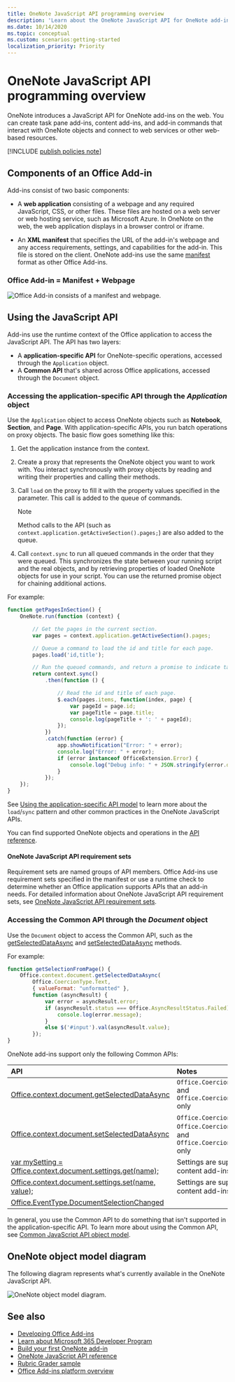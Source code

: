 ```yaml
---
title: OneNote JavaScript API programming overview
description: 'Learn about the OneNote JavaScript API for OneNote add-ins on the web.'
ms.date: 10/14/2020
ms.topic: conceptual
ms.custom: scenarios:getting-started
localization_priority: Priority
---
```


# OneNote JavaScript API programming overview

OneNote introduces a JavaScript API for OneNote add-ins on the web. You can create task pane add-ins, content add-ins, and add-in commands that interact with OneNote objects and connect to web services or other web-based resources.

[!INCLUDE [publish policies note](../includes/note-publish-policies.md)]

## Components of an Office Add-in

Add-ins consist of two basic components:

- A **web application** consisting of a webpage and any required JavaScript, CSS, or other files. These files are hosted on a web server or web hosting service, such as Microsoft Azure. In OneNote on the web, the web application displays in a browser control or iframe.

- An **XML manifest** that specifies the URL of the add-in's webpage and any access requirements, settings, and capabilities for the add-in. This file is stored on the client. OneNote add-ins use the same [manifest](../develop/add-in-manifests.md) format as other Office Add-ins.

### Office Add-in = Manifest + Webpage

![Office Add-in consists of a manifest and webpage.](../images/onenote-add-in.png)

## Using the JavaScript API

Add-ins use the runtime context of the Office application to access the JavaScript API. The API has two layers:

- A **application-specific API** for OneNote-specific operations, accessed through the `Application` object.
- A **Common API** that's shared across Office applications, accessed through the `Document` object.

### Accessing the application-specific API through the *Application* object

Use the `Application` object to access OneNote objects such as **Notebook**, **Section**, and **Page**. With application-specific APIs, you run batch operations on proxy objects. The basic flow goes something like this:

1. Get the application instance from the context.

2. Create a proxy that represents the OneNote object you want to work with. You interact synchronously with proxy objects by reading and writing their properties and calling their methods.

3. Call `load` on the proxy to fill it with the property values specified in the parameter. This call is added to the queue of commands.

   > [!NOTE]
   > Method calls to the API (such as `context.application.getActiveSection().pages;`) are also added to the queue.

4. Call `context.sync` to run all queued commands in the order that they were queued. This synchronizes the state between your running script and the real objects, and by retrieving properties of loaded OneNote objects for use in your script. You can use the returned promise object for chaining additional actions.

For example:

```js
function getPagesInSection() {
    OneNote.run(function (context) {

        // Get the pages in the current section.
        var pages = context.application.getActiveSection().pages;

        // Queue a command to load the id and title for each page.
        pages.load('id,title');

        // Run the queued commands, and return a promise to indicate task completion.
        return context.sync()
            .then(function () {

                // Read the id and title of each page.
                $.each(pages.items, function(index, page) {
                    var pageId = page.id;
                    var pageTitle = page.title;
                    console.log(pageTitle + ': ' + pageId);
                });
            })
            .catch(function (error) {
                app.showNotification("Error: " + error);
                console.log("Error: " + error);
                if (error instanceof OfficeExtension.Error) {
                    console.log("Debug info: " + JSON.stringify(error.debugInfo));
                }
            });
    });
}
```

See [Using the application-specific API model](../develop/application-specific-api-model.md) to learn more about the `load`/`sync` pattern and other common practices in the OneNote JavaScript APIs.

You can find supported OneNote objects and operations in the [API reference](../reference/overview/onenote-add-ins-javascript-reference.md).

#### OneNote JavaScript API requirement sets

Requirement sets are named groups of API members. Office Add-ins use requirement sets specified in the manifest or use a runtime check to determine whether an Office application supports APIs that an add-in needs. For detailed information about OneNote JavaScript API requirement sets, see [OneNote JavaScript API requirement sets](../reference/requirement-sets/onenote-api-requirement-sets.md).

### Accessing the Common API through the *Document* object

Use the `Document` object to access the Common API, such as the [getSelectedDataAsync](/javascript/api/office/office.document#getselecteddataasync-coerciontype--options--callback-)
and [setSelectedDataAsync](/javascript/api/office/office.document#setselecteddataasync-data--options--callback-) methods.

For example:  

```js
function getSelectionFromPage() {
    Office.context.document.getSelectedDataAsync(
        Office.CoercionType.Text,
        { valueFormat: "unformatted" },
        function (asyncResult) {
            var error = asyncResult.error;
            if (asyncResult.status === Office.AsyncResultStatus.Failed) {
                console.log(error.message);
            }
            else $('#input').val(asyncResult.value);
        });
}
```

OneNote add-ins support only the following Common APIs:

| API | Notes |
|:------|:------|
| [Office.context.document.getSelectedDataAsync](/javascript/api/office/office.document#getselecteddataasync-coerciontype--options--callback-) | `Office.CoercionType.Text` and `Office.CoercionType.Matrix` only |
| [Office.context.document.setSelectedDataAsync](/javascript/api/office/office.document#setselecteddataasync-data--options--callback-) | `Office.CoercionType.Text`, `Office.CoercionType.Image`, and `Office.CoercionType.Html` only | 
| [var mySetting = Office.context.document.settings.get(name);](/javascript/api/office/office.settings#get-name-) | Settings are supported by content add-ins only | 
| [Office.context.document.settings.set(name, value);](/javascript/api/office/office.settings#set-name--value-) | Settings are supported by content add-ins only | 
| [Office.EventType.DocumentSelectionChanged](/javascript/api/office/office.documentselectionchangedeventargs) ||

In general, you use the Common API to do something that isn't supported in the application-specific API. To learn more about using the Common API, see [Common JavaScript API object model](../develop/office-javascript-api-object-model.md).

<a name="om-diagram"></a>
## OneNote object model diagram 
The following diagram represents what's currently available in the OneNote JavaScript API.

  ![OneNote object model diagram.](../images/onenote-om.png)

## See also

- [Developing Office Add-ins](../develop/develop-overview.md)
- [Learn about Microsoft 365 Developer Program](https://developer.microsoft.com/microsoft-365/dev-program)
- [Build your first OneNote add-in](../quickstarts/onenote-quickstart.md)
- [OneNote JavaScript API reference](../reference/overview/onenote-add-ins-javascript-reference.md)
- [Rubric Grader sample](https://github.com/OfficeDev/OneNote-Add-in-Rubric-Grader)
- [Office Add-ins platform overview](../overview/office-add-ins.md)

